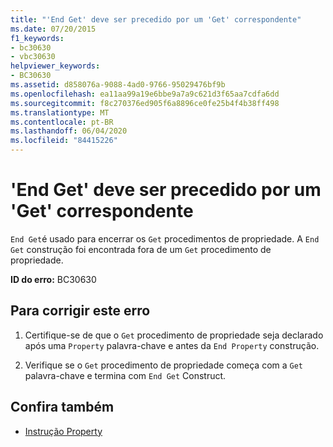 ```yaml
---
title: "'End Get' deve ser precedido por um 'Get' correspondente"
ms.date: 07/20/2015
f1_keywords:
- bc30630
- vbc30630
helpviewer_keywords:
- BC30630
ms.assetid: d858076a-9088-4ad0-9766-95029476bf9b
ms.openlocfilehash: ea11aa99a19e6bbe9a7a9c621d3f65aa7cdfa6dd
ms.sourcegitcommit: f8c270376ed905f6a8896ce0fe25b4f4b38ff498
ms.translationtype: MT
ms.contentlocale: pt-BR
ms.lasthandoff: 06/04/2020
ms.locfileid: "84415226"
---
```

# <a name="end-get-must-be-preceded-by-a-matching-get"></a>'End Get' deve ser precedido por um 'Get' correspondente
`End Get`é usado para encerrar os `Get` procedimentos de propriedade. A `End Get` construção foi encontrada fora de um `Get` procedimento de propriedade.  
  
 **ID do erro:** BC30630  
  
## <a name="to-correct-this-error"></a>Para corrigir este erro  
  
1. Certifique-se de que o `Get` procedimento de propriedade seja declarado após uma `Property` palavra-chave e antes da `End Property` construção.  
  
2. Verifique se o `Get` procedimento de propriedade começa com a `Get` palavra-chave e termina com `End Get` Construct.  
  
## <a name="see-also"></a>Confira também

- [Instrução Property](../language-reference/statements/property-statement.md)
